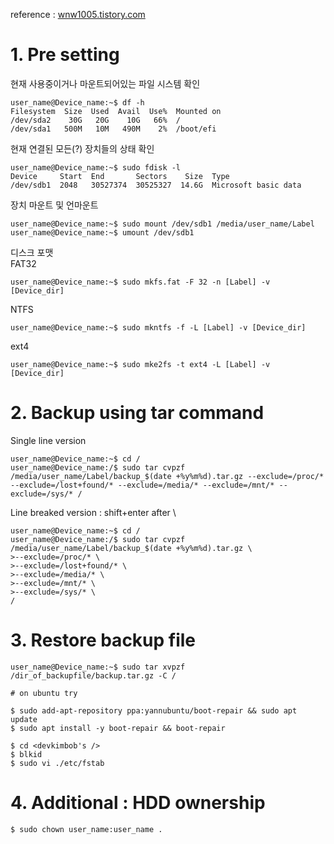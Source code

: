 reference : [wnw1005.tistory.com](https://wnw1005.tistory.com/425 "https://wnw1005.tistory.com/425")

# 1. Pre setting
현재 사용중이거나 마운트되어있는 파일 시스템 확인
```console
user_name@Device_name:~$ df -h
Filesystem  Size  Used  Avail  Use%  Mounted on
/dev/sda2    30G   20G    10G   66%  /
/dev/sda1   500M   10M   490M    2%  /boot/efi
```

현재 연결된 모든(?) 장치들의 상태 확인
```console
user_name@Device_name:~$ sudo fdisk -l
Device     Start  End       Sectors    Size  Type
/dev/sdb1  2048   30527374  30525327  14.6G  Microsoft basic data
```

장치 마운트 및 언마운트
```console
user_name@Device_name:~$ sudo mount /dev/sdb1 /media/user_name/Label
user_name@Device_name:~$ umount /dev/sdb1
```

디스크 포맷\
FAT32
```console
user_name@Device_name:~$ sudo mkfs.fat -F 32 -n [Label] -v [Device_dir]
```
NTFS
```console
user_name@Device_name:~$ sudo mkntfs -f -L [Label] -v [Device_dir]
```
ext4
```console
user_name@Device_name:~$ sudo mke2fs -t ext4 -L [Label] -v [Device_dir]
```

# 2. Backup using tar command
Single line version
```console
user_name@Device_name:~$ cd /
user_name@Device_name:/$ sudo tar cvpzf /media/user_name/Label/backup_$(date +%y%m%d).tar.gz --exclude=/proc/* --exclude=/lost+found/* --exclude=/media/* --exclude=/mnt/* --exclude=/sys/* /
```

Line breaked version : shift+enter after \
```console
user_name@Device_name:~$ cd /
user_name@Device_name:/$ sudo tar cvpzf /media/user_name/Label/backup_$(date +%y%m%d).tar.gz \
>--exclude=/proc/* \
>--exclude=/lost+found/* \
>--exclude=/media/* \
>--exclude=/mnt/* \
>--exclude=/sys/* \
/
```

# 3. Restore backup file
```console
user_name@Device_name:~$ sudo tar xvpzf /dir_of_backupfile/backup.tar.gz -C /
```

```console
# on ubuntu try

$ sudo add-apt-repository ppa:yannubuntu/boot-repair && sudo apt update
$ sudo apt install -y boot-repair && boot-repair

$ cd <devkimbob's />
$ blkid
$ sudo vi ./etc/fstab
```

# 4. Additional : HDD ownership
```console
$ sudo chown user_name:user_name .
```
